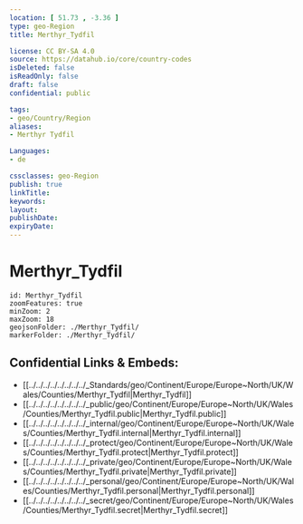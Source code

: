 ```yaml
---
location: [ 51.73 , -3.36 ] 
type: geo-Region
title: Merthyr_Tydfil

license: CC BY-SA 4.0
source: https://datahub.io/core/country-codes
isDeleted: false
isReadOnly: false
draft: false
confidential: public

tags:
- geo/Country/Region
aliases:
- Merthyr Tydfil

Languages:
- de

cssclasses: geo-Region
publish: true
linkTitle: 
keywords: 
layout: 
publishDate: 
expiryDate: 
---
```


# Merthyr_Tydfil

```leaflet
id: Merthyr_Tydfil
zoomFeatures: true 
minZoom: 2 
maxZoom: 18
geojsonFolder: ./Merthyr_Tydfil/
markerFolder: ./Merthyr_Tydfil/
```


## Confidential Links & Embeds: 
- [[../../../../../../../../_Standards/geo/Continent/Europe/Europe~North/UK/Wales/Counties/Merthyr_Tydfil|Merthyr_Tydfil]] 
- [[../../../../../../../../_public/geo/Continent/Europe/Europe~North/UK/Wales/Counties/Merthyr_Tydfil.public|Merthyr_Tydfil.public]] 
- [[../../../../../../../../_internal/geo/Continent/Europe/Europe~North/UK/Wales/Counties/Merthyr_Tydfil.internal|Merthyr_Tydfil.internal]] 
- [[../../../../../../../../_protect/geo/Continent/Europe/Europe~North/UK/Wales/Counties/Merthyr_Tydfil.protect|Merthyr_Tydfil.protect]] 
- [[../../../../../../../../_private/geo/Continent/Europe/Europe~North/UK/Wales/Counties/Merthyr_Tydfil.private|Merthyr_Tydfil.private]] 
- [[../../../../../../../../_personal/geo/Continent/Europe/Europe~North/UK/Wales/Counties/Merthyr_Tydfil.personal|Merthyr_Tydfil.personal]] 
- [[../../../../../../../../_secret/geo/Continent/Europe/Europe~North/UK/Wales/Counties/Merthyr_Tydfil.secret|Merthyr_Tydfil.secret]] 

